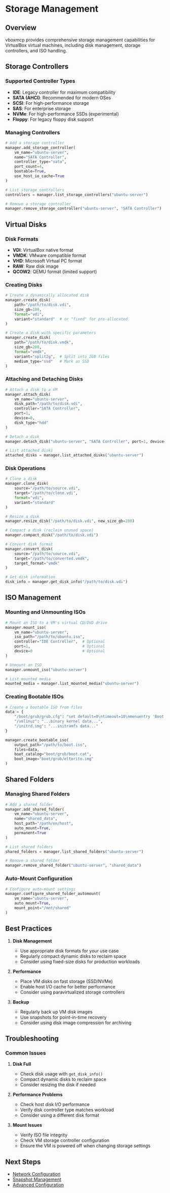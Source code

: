 # Storage Management

## Overview

vboxmcp provides comprehensive storage management capabilities for VirtualBox virtual machines, including disk management, storage controllers, and ISO handling.

## Storage Controllers

### Supported Controller Types

- **IDE**: Legacy controller for maximum compatibility
- **SATA (AHCI)**: Recommended for modern OSes
- **SCSI**: For high-performance storage
- **SAS**: For enterprise storage
- **NVMe**: For high-performance SSDs (experimental)
- **Floppy**: For legacy floppy disk support

### Managing Controllers

```python
# Add a storage controller
manager.add_storage_controller(
    vm_name="ubuntu-server",
    name="SATA Controller",
    controller_type="sata",
    port_count=4,
    bootable=True,
    use_host_io_cache=True
)

# List storage controllers
controllers = manager.list_storage_controllers("ubuntu-server")

# Remove a storage controller
manager.remove_storage_controller("ubuntu-server", "SATA Controller")
```

## Virtual Disks

### Disk Formats

- **VDI**: VirtualBox native format
- **VMDK**: VMware compatible format
- **VHD**: Microsoft Virtual PC format
- **RAW**: Raw disk image
- **QCOW2**: QEMU format (limited support)

### Creating Disks

```python
# Create a dynamically allocated disk
manager.create_disk(
    path="/path/to/disk.vdi",
    size_gb=100,
    format="vdi",
    variant="standard"  # or "fixed" for pre-allocated
)

# Create a disk with specific parameters
manager.create_disk(
    path="/path/to/disk.vmdk",
    size_gb=200,
    format="vmdk",
    variant="split2g",  # Split into 2GB files
    medium_type="ssd"   # Mark as SSD
)
```

### Attaching and Detaching Disks

```python
# Attach a disk to a VM
manager.attach_disk(
    vm_name="ubuntu-server",
    disk_path="/path/to/disk.vdi",
    controller="SATA Controller",
    port=1,
    device=0,
    disk_type="hdd"
)

# Detach a disk
manager.detach_disk("ubuntu-server", "SATA Controller", port=1, device=0)

# List attached disks
attached_disks = manager.list_attached_disks("ubuntu-server")
```

### Disk Operations

```python
# Clone a disk
manager.clone_disk(
    source="/path/to/source.vdi",
    target="/path/to/clone.vdi",
    format="vdi",
    variant="standard"
)

# Resize a disk
manager.resize_disk("/path/to/disk.vdi", new_size_gb=200)

# Compact a disk (reclaim unused space)
manager.compact_disk("/path/to/disk.vdi")

# Convert disk format
manager.convert_disk(
    source="/path/to/source.vdi",
    target="/path/to/converted.vmdk",
    target_format="vmdk"
)

# Get disk information
disk_info = manager.get_disk_info("/path/to/disk.vdi")
```

## ISO Management

### Mounting and Unmounting ISOs

```python
# Mount an ISO to a VM's virtual CD/DVD drive
manager.mount_iso(
    vm_name="ubuntu-server",
    iso_path="/path/to/ubuntu.iso",
    controller="IDE Controller",  # Optional
    port=1,                       # Optional
    device=0                      # Optional
)

# Unmount an ISO
manager.unmount_iso("ubuntu-server")

# List mounted media
mounted_media = manager.list_mounted_media("ubuntu-server")
```

### Creating Bootable ISOs

```python
# Create a bootable ISO from files
data = {
    "/boot/grub/grub.cfg": "set default=0\ntimeout=10\nmenuentry 'Boot' {\n    linux /vmlinuz root=/dev/sda1\n    initrd /initrd.img\n}",
    "/vmlinuz": "...binary kernel data...",
    "/initrd.img": "...initramfs data..."
}

manager.create_bootable_iso(
    output_path="/path/to/boot.iso",
    files=data,
    boot_catalog="boot/grub/boot.cat",
    boot_image="boot/grub/eltorito.img"
)
```

## Shared Folders

### Managing Shared Folders

```python
# Add a shared folder
manager.add_shared_folder(
    vm_name="ubuntu-server",
    name="shared_data",
    host_path="/path/on/host",
    auto_mount=True,
    permanent=True
)

# List shared folders
shared_folders = manager.list_shared_folders("ubuntu-server")

# Remove a shared folder
manager.remove_shared_folder("ubuntu-server", "shared_data")
```

### Auto-Mount Configuration

```python
# Configure auto-mount settings
manager.configure_shared_folder_automount(
    vm_name="ubuntu-server",
    auto_mount=True,
    mount_point="/mnt/shared"
)
```

## Best Practices

1. **Disk Management**
   - Use appropriate disk formats for your use case
   - Regularly compact dynamic disks to reclaim space
   - Consider using fixed-size disks for production workloads

2. **Performance**
   - Place VM disks on fast storage (SSD/NVMe)
   - Enable host I/O cache for better performance
   - Consider using paravirtualized storage controllers

3. **Backup**
   - Regularly back up VM disk images
   - Use snapshots for point-in-time recovery
   - Consider using disk image compression for archiving

## Troubleshooting

### Common Issues

1. **Disk Full**
   - Check disk usage with `get_disk_info()`
   - Compact dynamic disks to reclaim space
   - Consider resizing the disk if needed

2. **Performance Problems**
   - Check host disk I/O performance
   - Verify disk controller type matches workload
   - Consider using a different disk format

3. **Mount Issues**
   - Verify ISO file integrity
   - Check VM storage controller configuration
   - Ensure the VM is powered off when changing storage settings

## Next Steps

- [Network Configuration](../concepts/network_configuration.md)
- [Snapshot Management](../concepts/snapshot_management.md)
- [Advanced Configuration](../advanced/performance_tuning.md)
